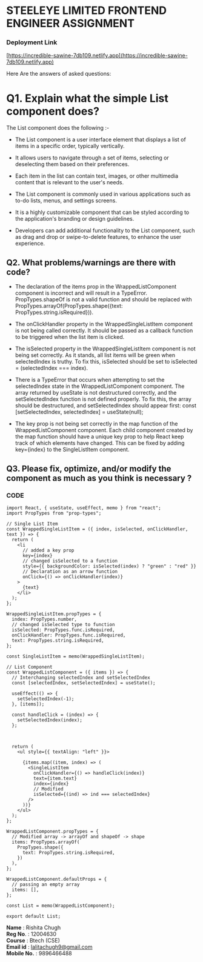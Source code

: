 #  STEELEYE LIMITED FRONTEND ENGINEER ASSIGNMENT

### Deployment Link 
[https://incredible-sawine-7db109.netlify.app](https://incredible-sawine-7db109.netlify.app)

Here Are the answers of asked questions:

# Q1. Explain what the simple List component does?

The List component does the following :- 
* The List component is a user interface element that displays a list of items in a specific order, typically vertically.

* It allows users to navigate through a set of items, selecting or deselecting them based on their preferences.

* Each item in the list can contain text, images, or other multimedia content that is relevant to the user's needs.

* The List component is commonly used in various applications such as to-do lists, menus, and settings screens.

* It is a highly customizable component that can be styled according to the application's branding or design guidelines.

* Developers can add additional functionality to the List component, such as drag and drop or swipe-to-delete features, to enhance the user experience.

## Q2. What problems/warnings are there with code? ##

* The declaration of the items prop in the WrappedListComponent component is incorrect and will result in a TypeError. PropTypes.shapeOf is not a valid function and should be replaced with PropTypes.arrayOf(PropTypes.shape({text: PropTypes.string.isRequired})).

*  The onClickHandler property in the WrappedSingleListItem component is not being called correctly. It should be passed as a callback function to be triggered when the list item is clicked.

* The isSelected property in the WrappedSingleListItem component is not being set correctly. As it stands, all list items will be green when selectedIndex is truthy. To fix this, isSelected should be set to isSelected = (selectedIndex === index).


* There is a TypeError that occurs when attempting to set the selectedIndex state in the WrappedListComponent component. The array returned by useState is not destructured correctly, and the setSelectedIndex function is not defined properly. To fix this, the array should be destructured, and setSelectedIndex should appear first: const [setSelectedIndex, selectedIndex] = useState(null);

* The key prop is not being set correctly in the map function of the WrappedListComponent component. Each child component created by the map function should have a unique key prop to help React keep track of which elements have changed. This can be fixed by adding key={index} to the SingleListItem component.


## Q3. Please fix, optimize, and/or modify the component as much as you think is necessary ? ##

### CODE ###

```
import React, { useState, useEffect, memo } from "react";
import PropTypes from "prop-types";

// Single List Item
const WrappedSingleListItem = ({ index, isSelected, onClickHandler, text }) => {
  return (
    <li
      // added a key prop
      key={index}
      // changed isSelected to a function
      style={{ backgroundColor: isSelected(index) ? "green" : "red" }}
      // Declaration as an arrow function 
      onClick={() => onClickHandler(index)}
    >
      {text}
    </li>
  );
};

WrappedSingleListItem.propTypes = {
  index: PropTypes.number,
  // changed isSelected type to function
  isSelected: PropTypes.func.isRequired,
  onClickHandler: PropTypes.func.isRequired,
  text: PropTypes.string.isRequired,
};

const SingleListItem = memo(WrappedSingleListItem);

// List Component
const WrappedListComponent = ({ items }) => {
  // Interchanging selectedIndex and setSelectedIndex 
  const [selectedIndex, setSelectedIndex] = useState();

  useEffect(() => {
    setSelectedIndex(-1);
  }, [items]);

  const handleClick = (index) => {
    setSelectedIndex(index);
  };



  return (
    <ul style={{ textAlign: "left" }}>

      {items.map((item, index) => (
        <SingleListItem
          onClickHandler={() => handleClick(index)}
          text={item.text}
          index={index}
          // Modified
          isSelected={(ind) => ind === selectedIndex}
        />
      ))}
    </ul>
  );
};

WrappedListComponent.propTypes = {
  // Modified array -> arrayOf and shapeOf -> shape
  items: PropTypes.arrayOf(
    PropTypes.shape({
      text: PropTypes.string.isRequired,
    })
  ),
};

WrappedListComponent.defaultProps = {
  // passing an empty array
  items: [],
};

const List = memo(WrappedListComponent);

export default List;

```

**Name** : Rishita Chugh <br/>
**Reg No**. : 12004630 <br/>
**Course** : Btech (CSE) <br/>
**Email id** : lalitachugh9@gmail.com <br/>
**Mobile No.** : 9896466488 <br/>

